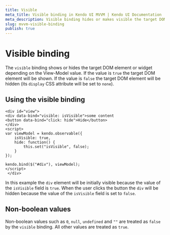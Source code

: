 ```yaml
---
title: Visible
meta_title: Visible binding in Kendo UI MVVM | Kendo UI Documentation
meta_description: Visible binding hides or makes visible the target DOM element or widget in correspondence with the View-model value.
slug: mvvm-visible-binding
publish: true
---
```


# Visible binding

The `visible` binding shows or hides the target DOM element or widget depending on the View-Model value. If the value is `true` the
target DOM element will be shown. If the value is `false` the target DOM element will be hidden
(its `display` CSS attribute will be set to `none`).

## Using the visible binding

    <div id="view">
    <div data-bind="visible: isVisible">some content
    <button data-bind="click: hide">Hide</button>
    </div>
    <script>
    var viewModel = kendo.observable({
        isVisible: true,
        hide: function() {
            this.set("isVisible", false);
        }
    });

    kendo.bind($("#div"), viewModel);
    </script>
     </div>

In this example the `div` element will be initially visible because the value of the `isVisible` field is `true`.
When the user clicks the button the `div` will be hidden because the value of the `isVisible` field is set to `false`.

## Non-boolean values

Non-boolean values such as `0`, `null`, `undefined` and `""` are treated as `false` by the `visible` binding.
All other values are treated as `true`.
 
